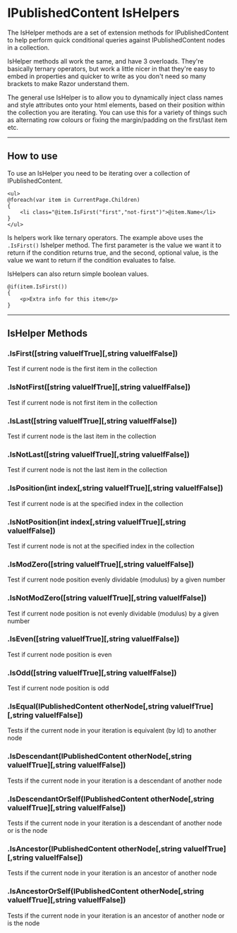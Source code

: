 # IPublishedContent IsHelpers
The IsHelper methods are a set of extension methods for IPublishedContent to help perform quick conditional queries against IPublishedContent nodes in a collection.

IsHelper methods all work the same, and have 3 overloads. They're basically ternary operators, but work a little nicer in that they're easy to embed in properties and quicker to write as you don't need so many brackets to make Razor understand them.

The general use IsHelper is to allow you to dynamically inject class names and style attributes onto your html elements, based on their position within the collection you are iterating. You can use this for a variety of things such as alternating row colours or fixing the margin/padding on the first/last item etc.

---

## How to use
To use an IsHelper you need to be iterating over a collection of IPublishedContent.

	<ul>
	@foreach(var item in CurrentPage.Children)
	{
		<li class="@item.IsFirst("first","not-first")">@item.Name</li>
	}
	</ul>
	
Is helpers work like ternary operators. The example above uses the `.IsFirst()` Ishelper method. The first parameter is the value we want it to return if the condition returns true, and the second, optional value, is the value we want to return if the condition evaluates to false.

IsHelpers can also return simple boolean values.

	@if(item.IsFirst())
	{
		<p>Extra info for this item</p>
	}

---

## IsHelper Methods

### .IsFirst([string valueIfTrue][,string valueIfFalse])
Test if current node is the first item in the collection

### .IsNotFirst([string valueIfTrue][,string valueIfFalse])
Test if current node is not first item in the collection

### .IsLast([string valueIfTrue][,string valueIfFalse])
Test if current node is the last item in the collection

### .IsNotLast([string valueIfTrue][,string valueIfFalse])
Test if current node is not the last item in the collection

### .IsPosition(int index[,string valueIfTrue][,string valueIfFalse])
Test if current node is at the specified index in the collection

### .IsNotPosition(int index[,string valueIfTrue][,string valueIfFalse])
Test if current node is not at the specified index in the collection

### .IsModZero([string valueIfTrue][,string valueIfFalse])
Test if current node position evenly dividable (modulus) by a given number

### .IsNotModZero([string valueIfTrue][,string valueIfFalse])
Test if current node position is not evenly dividable (modulus) by a given number


### .IsEven([string valueIfTrue][,string valueIfFalse])
Test if current node position is even

### .IsOdd([string valueIfTrue][,string valueIfFalse])
Test if current node position is odd

### .IsEqual(IPublishedContent otherNode[,string valueIfTrue][,string valueIfFalse])
Tests if the current node in your iteration is equivalent (by Id) to another node

### .IsDescendant(IPublishedContent otherNode[,string valueIfTrue][,string valueIfFalse])
Tests if the current node in your iteration is a descendant of another node

### .IsDescendantOrSelf(IPublishedContent otherNode[,string valueIfTrue][,string valueIfFalse])
Tests if the current node in your iteration is a descendant of another node or is the node

### .IsAncestor(IPublishedContent otherNode[,string valueIfTrue][,string valueIfFalse])
Tests if the current node in your iteration is an ancestor of another node

### .IsAncestorOrSelf(IPublishedContent otherNode[,string valueIfTrue][,string valueIfFalse])
Tests if the current node in your iteration is an ancestor of another node or is the node